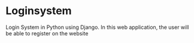 # Loginsystem
 Login System in Python using Django. In this web application, the user will be able to register on the website

